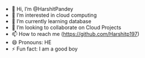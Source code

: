- 👋 Hi, I’m @HarshitPandey
- 👀 I’m interested in cloud computing
- 🌱 I’m currently learning database
- 💞️ I’m looking to collaborate on Cloud Projects
- 📫 How to reach me (https://github.com/Harshitp197)
- 😄 Pronouns: HE
- ⚡ Fun fact: I am a good boy
